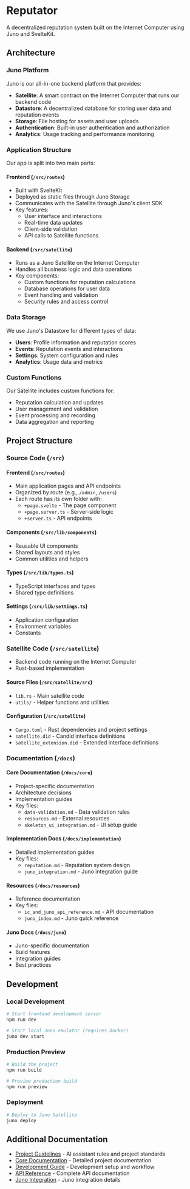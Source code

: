 # Reputator

A decentralized reputation system built on the Internet Computer using Juno and SvelteKit.

## Architecture

### Juno Platform
Juno is our all-in-one backend platform that provides:
- **Satellite**: A smart contract on the Internet Computer that runs our backend code
- **Datastore**: A decentralized database for storing user data and reputation events
- **Storage**: File hosting for assets and user uploads
- **Authentication**: Built-in user authentication and authorization
- **Analytics**: Usage tracking and performance monitoring

### Application Structure
Our app is split into two main parts:

#### Frontend (`/src/routes`)
- Built with SvelteKit
- Deployed as static files through Juno Storage
- Communicates with the Satellite through Juno's client SDK
- Key features:
  - User interface and interactions
  - Real-time data updates
  - Client-side validation
  - API calls to Satellite functions

#### Backend (`/src/satellite`)
- Runs as a Juno Satellite on the Internet Computer
- Handles all business logic and data operations
- Key components:
  - Custom functions for reputation calculations
  - Database operations for user data
  - Event handling and validation
  - Security rules and access control

### Data Storage
We use Juno's Datastore for different types of data:
- **Users**: Profile information and reputation scores
- **Events**: Reputation events and interactions
- **Settings**: System configuration and rules
- **Analytics**: Usage data and metrics

### Custom Functions
Our Satellite includes custom functions for:
- Reputation calculation and updates
- User management and validation
- Event processing and recording
- Data aggregation and reporting

## Project Structure

### Source Code (`/src`)

#### Frontend (`/src/routes`)
- Main application pages and API endpoints
- Organized by route (e.g., `/admin`, `/users`)
- Each route has its own folder with:
  - `+page.svelte` - The page component
  - `+page.server.ts` - Server-side logic
  - `+server.ts` - API endpoints

#### Components (`/src/lib/components`)
- Reusable UI components
- Shared layouts and styles
- Common utilities and helpers

#### Types (`/src/lib/types.ts`)
- TypeScript interfaces and types
- Shared type definitions

#### Settings (`/src/lib/settings.ts`)
- Application configuration
- Environment variables
- Constants

### Satellite Code (`/src/satellite`)
- Backend code running on the Internet Computer
- Rust-based implementation

#### Source Files (`/src/satellite/src`)
- `lib.rs` - Main satellite code
- `utils/` - Helper functions and utilities

#### Configuration (`/src/satellite`)
- `Cargo.toml` - Rust dependencies and project settings
- `satellite.did` - Candid interface definitions
- `satellite_extension.did` - Extended interface definitions

### Documentation (`/docs`)

#### Core Documentation (`/docs/core`)
- Project-specific documentation
- Architecture decisions
- Implementation guides
- Key files:
  - `data-validation.md` - Data validation rules
  - `resources.md` - External resources
  - `skeleton_ui_integration.md` - UI setup guide

#### Implementation Docs (`/docs/implementation`)
- Detailed implementation guides
- Key files:
  - `reputation.md` - Reputation system design
  - `juno_integration.md` - Juno integration guide

#### Resources (`/docs/resources`)
- Reference documentation
- Key files:
  - `ic_and_juno_api_reference.md` - API documentation
  - `juno_index.md` - Juno quick reference

#### Juno Docs (`/docs/juno`)
- Juno-specific documentation
- Build features
- Integration guides
- Best practices

## Development

### Local Development
```bash
# Start frontend development server
npm run dev

# Start local Juno emulator (requires Docker)
juno dev start
```

### Production Preview
```bash
# Build the project
npm run build

# Preview production build
npm run preview
```

### Deployment
```bash
# Deploy to Juno Satellite
juno deploy
```

## Additional Documentation

- [Project Guidelines](.cursorrules) - AI assistant rules and project standards
- [Core Documentation](/docs/core/README.md) - Detailed project documentation
- [Development Guide](/docs/core/development/development.md) - Development setup and workflow
- [API Reference](/docs/resources/ic_and_juno_api_reference.md) - Complete API documentation
- [Juno Integration](/docs/implementation/juno_integration.md) - Juno integration details
